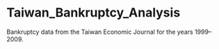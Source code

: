 # Taiwan_Bankruptcy_Analysis
Bankruptcy data from the Taiwan Economic Journal for the years 1999–2009.
